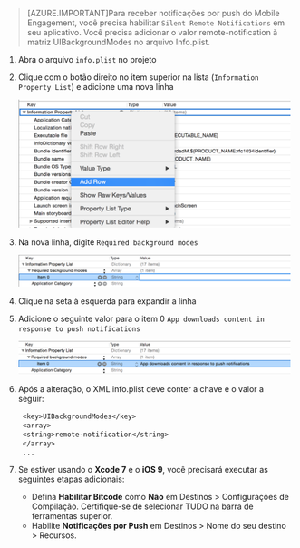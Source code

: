 > [AZURE.IMPORTANT]Para receber notificações por push do Mobile Engagement, você precisa habilitar `Silent Remote Notifications` em seu aplicativo. Você precisa adicionar o valor remote-notification à matriz UIBackgroundModes no arquivo Info.plist.

1. Abra o arquivo `info.plist` no projeto
2. Clique com o botão direito no item superior na lista (`Information Property List`) e adicione uma nova linha

	![](./media/mobile-engagement-ios-silent-push/xcode-plist-add-silent-push1.png)

3. Na nova linha, digite `Required background modes`

	![](./media/mobile-engagement-ios-silent-push/xcode-plist-add-silent-push2.png)

4. Clique na seta à esquerda para expandir a linha
5. Adicione o seguinte valor para o item 0 `App downloads content in response to push notifications`

	![](./media/mobile-engagement-ios-silent-push/xcode-plist-add-silent-push3.png)

6. Após a alteração, o XML info.plist deve conter a chave e o valor a seguir:

	    <key>UIBackgroundModes</key>
	    <array>
	    <string>remote-notification</string>
	    </array>
	    ...
    
7. Se estiver usando o **Xcode 7** e o **iOS 9**, você precisará executar as seguintes etapas adicionais:
	- Defina **Habilitar Bitcode** como **Não** em Destinos > Configurações de Compilação. Certifique-se de selecionar TUDO na barra de ferramentas superior. 
	- Habilite **Notificações por Push** em Destinos > Nome do seu destino > Recursos.

<!---HONumber=Sept15_HO4-->